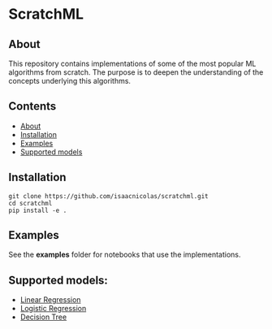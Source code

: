 # ScratchML
## About
This repository contains implementations of some of the most popular ML algorithms from scratch. The purpose is to deepen the understanding of the concepts underlying this algorithms.

## Contents
- [About](#about)
- [Installation](#installation)
- [Examples](#examples)
- [Supported models](#supported-models)

## Installation
```shell
git clone https://github.com/isaacnicolas/scratchml.git
cd scratchml
pip install -e .
```

## Examples
See the **examples** folder for notebooks that use the implementations.

## Supported models:
- [Linear Regression](scratchml/supervised_learning/linear.py)
- [Logistic Regression](scratchml/supervised_learning/linear.py)
- [Decision Tree](scratchml/supervised_learning/tree.py)